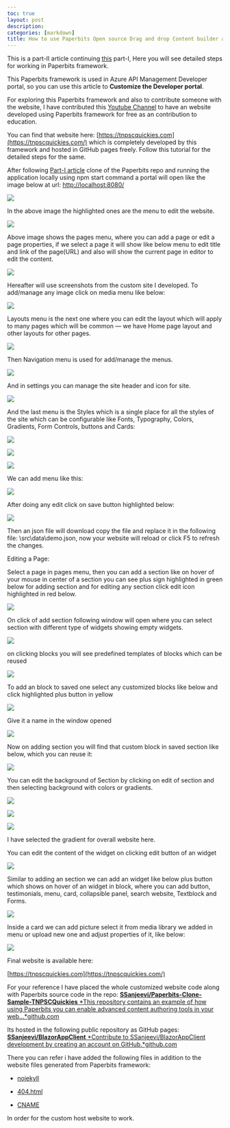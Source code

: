 ```yaml
---
toc: true
layout: post
description: 
categories: [markdown]
title: How to use Paperbits Open source Drag and drop Content builder and free static website generator to develop a website and host it in GitHub pages freely — Part II (Detailed steps)
---
```


This is a part-II article continuing [this](https://medium.com/lkg-in-it/how-to-use-paperbits-open-source-drag-and-drop-content-builder-and-free-website-generator-to-57408d333118) part-I, Here you will see detailed steps for working in Paperbits framework.

This Paperbits framework is used in Azure API Management Developer portal, so you can use this article to **Customize the Developer portal**.

For exploring this Paperbits framework and also to contribute someone with the website, I have contributed this [Youtube Channel](https://www.youtube.com/channel/UCCgzOyPgoN0Kqnka0BSCM1Q) to have an website developed using Paperbits framework for free as an contribution to education.

You can find that website here: [https://tnpscquickies.com](https://tnpscquickies.com/) which is completely developed by this framework and hosted in GitHub pages freely. Follow this tutorial for the detailed steps for the same.

After following [Part-I article](https://medium.com/lkg-in-it/how-to-use-paperbits-open-source-drag-and-drop-content-builder-and-free-website-generator-to-57408d333118) clone of the Paperbits repo and running the application locally using npm start command a portal will open like the image below at url: [http://localhost:8080/](http://localhost:8080/)

![](https://cdn-images-1.medium.com/max/7400/1*Vs9CC0ujvoG80mj4hRdqtA.png)

In the above image the highlighted ones are the menu to edit the website.

![](https://cdn-images-1.medium.com/max/2038/1*8cvwsGGhODnwsq3QwAvllA.png)

Above image shows the pages menu, where you can add a page or edit a page properties, if we select a page it will show like below menu to edit title and link of the page(URL) and also will show the current page in editor to edit the content.

![](https://cdn-images-1.medium.com/max/3412/1*chUpmbT5tG7B6KgEuxcUPw.png)

Hereafter will use screenshots from the custom site I developed. To add/manage any image click on media menu like below:

![](https://cdn-images-1.medium.com/max/2000/1*YXwRxOHcYWS-bhJKHUa4gQ.png)

Layouts menu is the next one where you can edit the layout which will apply to many pages which will be common — we have Home page layout and other layouts for other pages.

![](https://cdn-images-1.medium.com/max/2000/1*Pch6corKX72zBtFOtAXWqA.png)

Then Navigation menu is used for add/manage the menus.

![](https://cdn-images-1.medium.com/max/2000/1*yhbGPWTxu5yrygYt7Xj6aQ.png)

And in settings you can manage the site header and icon for site.

![](https://cdn-images-1.medium.com/max/2000/1*QO74a3-8Lpc_CfS1Me5fWw.png)

And the last menu is the Styles which is a single place for all the styles of the site which can be configurable like Fonts, Typography, Colors, Gradients, Form Controls, buttons and Cards:

![](https://cdn-images-1.medium.com/max/6888/1*rtN6lzRppYm2SOuBSzAXsQ.png)

![](https://cdn-images-1.medium.com/max/5358/1*ob9psAU_8e85q44kNtUWTA.png)

![](https://cdn-images-1.medium.com/max/3650/1*Kjk_FuzcmnEVId264RokyQ.png)

We can add menu like this:

![](https://cdn-images-1.medium.com/max/5070/1*X9eniHVjYmW5b5u0iNSEEQ.png)

After doing any edit click on save button highlighted below:

![](https://cdn-images-1.medium.com/max/5652/1*yCWrIk190Ew81COKiPiwyQ.png)

Then an json file will download copy the file and replace it in the following file: \src\data\demo.json, now your website will reload or click F5 to refresh the changes.

Editing a Page:

Select a page in pages menu, then you can add a section like on hover of your mouse in center of a section you can see plus sign highlighted in green below for adding section and for editing any section click edit icon highlighted in red below.

![](https://cdn-images-1.medium.com/max/6634/1*lDE6R7TMu4IdlWNRi0MB9g.png)

On click of add section following window will open where you can select section with different type of widgets showing empty widgets.

![](https://cdn-images-1.medium.com/max/2150/1*duGAyOnMg6sIhZGoxrnRZQ.png)

on clicking blocks you will see predefined templates of blocks which can be reused

![](https://cdn-images-1.medium.com/max/2050/1*hPzC1dZ-iwhZYi1e5KJx7Q.png)

To add an block to saved one select any customized blocks like below and click highlighted plus button in yellow

![](https://cdn-images-1.medium.com/max/5704/1*D0w2vJbzeFRjJvvIkSAacw.png)

Give it a name in the window opened

![](https://cdn-images-1.medium.com/max/2000/1*1sRub_vno2Kvy-Pwdyzm-g.png)

Now on adding section you will find that custom block in saved section like below, which you can reuse it:

![](https://cdn-images-1.medium.com/max/2098/1*ld604sAmq1Dzz6BYHiC3xQ.png)

You can edit the background of Section by clicking on edit of section and then selecting background with colors or gradients.

![](https://cdn-images-1.medium.com/max/2000/1*RoQYHVnWj6qySdSNAlVHUw.png)

![](https://cdn-images-1.medium.com/max/2000/1*ocVgzwfShtLfZ9TpJ2BLGQ.png)

![](https://cdn-images-1.medium.com/max/2000/1*iHD05mt13Hkf3YARdXFIyA.png)

I have selected the gradient for overall website here.

You can edit the content of the widget on clicking edit button of an widget

![](https://cdn-images-1.medium.com/max/3742/1*83_dcGUDvneB1XeeKXb7Ew.png)

Similar to adding an section we can add an widget like below plus button which shows on hover of an widget in block, where you can add button, testimonials, menu, card, collapsible panel, search website, Textblock and Forms.

![](https://cdn-images-1.medium.com/max/2168/1*CToqd4bPsWNG_4YswG-pgw.png)

Inside a card we can add picture select it from media library we added in menu or upload new one and adjust properties of it, like below:

![](https://cdn-images-1.medium.com/max/3186/1*9-iI2loyC7kY2gbSnyROIg.png)

Final website is available here:

[https://tnpscquickies.com](https://tnpscquickies.com/)

For your reference I have placed the whole customized website code along with Paperbits source code in the repo:
[**SSanjeevi/Paperbits-Clone-Sample-TNPSCQuickies**
*This repository contains an example of how using Paperbits you can enable advanced content authoring tools in your web…*github.com](https://github.com/SSanjeevi/Paperbits-Clone-Sample-TNPSCQuickies)

Its hosted in the following public repository as GitHub pages:
[**SSanjeevi/BlazorAppClient**
*Contribute to SSanjeevi/BlazorAppClient development by creating an account on GitHub.*github.com](https://github.com/SSanjeevi/BlazorAppClient)

There you can refer i have added the following files in addition to the website files generated from Paperbits framework:

* [nojekyll](https://github.com/SSanjeevi/BlazorAppClient/blob/master/.nojekyll)

* [404.html](https://github.com/SSanjeevi/BlazorAppClient/blob/master/404.html)

* [CNAME](https://github.com/SSanjeevi/BlazorAppClient/blob/master/CNAME)

In order for the custom host website to work.
